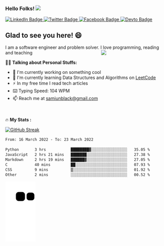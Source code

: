 ### Hello Folks! <img src="https://raw.githubusercontent.com/MartinHeinz/MartinHeinz/master/wave.gif" width="30px">
<div id="badges">
    <a href="#">
        <img src="https://img.shields.io/badge/LinkedIn-0077B5?style=for-the-badge&logo=linkedin&logoColor=white" alt="LinkedIn Badge"/>
    </a>
    <a href="#">
        <img src="https://img.shields.io/badge/Twitter-1DA1F2?style=for-the-badge&logo=twitter&logoColor=white" alt="Twitter Badge"/>
    </a>
    <a href="#">
        <img src="https://img.shields.io/badge/Facebook-1877F2?style=for-the-badge&logo=facebook&logoColor=white" alt="Facebook Badge"/>
    </a>
    <a href="#">
        <img src="https://img.shields.io/badge/dev.to-0A0A0A?style=for-the-badge&logo=dev.to&logoColor=white" alt="Devto Badge"/>
    </a>
</div>


## Glad to see you here! 😄

I am a software engineer and problem solver. I love programming, reading and teaching
<img src="https://media.giphy.com/media/M9gbBd9nbDrOTu1Mqx/giphy.gif" width="200" align="right"/>

👨‍💻 **Talking about Personal Stuffs:**
- 🔭 I'm currently working on something cool
- 🚀 I'm currently learning Data Structures and Algorithms on [LeetCode](https://leetcode.com/samiunblack/)
- ⚡ In my free time I read tech articles
- ⌨️ Typing Speed: 104 WPM
- 📫 Reach me at samiunblack@gmail.com

<br>



🔥 **My Stats :**

[![GitHub Streak](http://github-readme-streak-stats.herokuapp.com?user=samiunblack&theme=github-dark)](https://git.io/streak-stats) 
<!-- [![Top Langs](https://github-readme-stats.vercel.app/api/top-langs/?username=samiunblack&theme=gotham)](https://github.com/anuraghazra/github-readme-stats)
 -->
 
<!--START_SECTION:waka-->

```text
From: 16 March 2022 - To: 23 March 2022

Python       3 hrs           ████████▓░░░░░░░░░░░░░░░░   35.05 %
JavaScript   2 hrs 21 mins   ███████░░░░░░░░░░░░░░░░░░   27.38 %
Markdown     2 hrs 19 mins   ██████▓░░░░░░░░░░░░░░░░░░   27.05 %
C            40 mins         ██░░░░░░░░░░░░░░░░░░░░░░░   07.93 %
CSS          9 mins          ▒░░░░░░░░░░░░░░░░░░░░░░░░   01.92 %
Other        2 mins          ░░░░░░░░░░░░░░░░░░░░░░░░░   00.52 %
```

<!--END_SECTION:waka-->


![Snake animation](https://github.com/rafaballerini/rafaballerini/blob/output/github-contribution-grid-snake.svg)
